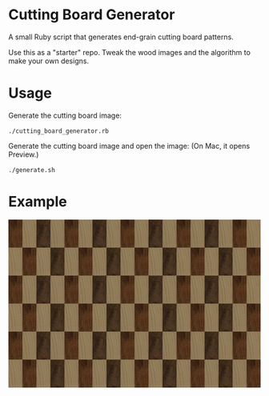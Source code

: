 # Cutting Board Generator

A small Ruby script that generates end-grain cutting board patterns.

Use this as a "starter" repo. Tweak the wood images and the algorithm to make your own designs.

# Usage

Generate the cutting board image:

    ./cutting_board_generator.rb


Generate the cutting board image and open the image: (On Mac, it opens Preview.)

    ./generate.sh

# Example

![An example cutting board](example_cutting_board.jpg?raw=true "Cutting Board")
